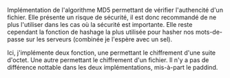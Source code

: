 

Implémentation de l'algorithme MD5 permettant de vérifier l'authencité d'un fichier. Elle présente un risque de sécurité, il est donc recommandé de ne plus l'utiliser dans les cas où la sécurité est importante. Elle reste cependant la fonction de hashage la plus utilisée pour hasher nos mots-de-passe sur les serveurs (combinée je l'espère avec un sel).

Ici, j'implémente deux fonction, une permettant le chiffrement d'une suite d'octet. Une autre permettant le chiffrement d'un fichier. Il n'y a pas de différence nottable dans les deux implémentations, mis-à-part le paddind. 
